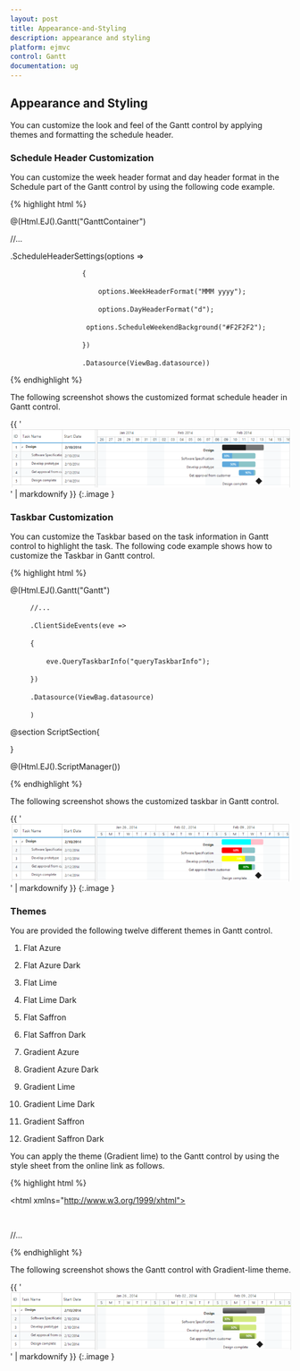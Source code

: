 ```yaml
---
layout: post
title: Appearance-and-Styling
description: appearance and styling
platform: ejmvc
control: Gantt
documentation: ug
---
```


## Appearance and Styling

You can customize the look and feel of the Gantt control by applying themes and formatting the schedule header.

### Schedule Header Customization

You can customize the week header format and day header format in the Schedule part of the Gantt control by using the following code example.





{% highlight html %}



@(Html.EJ().Gantt("GanttContainer")

//...

.ScheduleHeaderSettings(options => 

                      {

                          options.WeekHeaderFormat("MMM yyyy"); 

                          options.DayHeaderFormat("d"); 

                       options.ScheduleWeekendBackground("#F2F2F2");

                      })

                      .Datasource(ViewBag.datasource))



{% endhighlight %}





The following screenshot shows the customized format schedule header in Gantt control.



{{ '![](Appearance-and-Styling_images/Appearance-and-Styling_img1.png)' | markdownify }}
{:.image }


### Taskbar Customization

You can customize the Taskbar based on the task information in Gantt control to highlight the task. The following code example shows how to customize the Taskbar in Gantt control.





{% highlight html %}



@(Html.EJ().Gantt("Gantt")

         //...

         .ClientSideEvents(eve =>

         {

             eve.QueryTaskbarInfo("queryTaskbarInfo");

         })

         .Datasource(ViewBag.datasource)

         )



@section ScriptSection{

   <script type="text/javascript">

       function queryTaskbarInfo(args) {

           if (args.data.level === 0) {

               args.parentTaskbarBackground = "pink";

               args.parentProgressbarBackground = "cyan";

           } else {

               if (args.data.status == "60") {

                   args.progressbarBackground = "red";

               } else if (args.data.status == "70") {

                   args.progressbarBackground = "yellow";

               } else if (args.data.status == "80") {

                   args.progressbarBackground = "green";

               }

       }

}

     </script>

}

@(Html.EJ().ScriptManager())





{% endhighlight %}





The following screenshot shows the customized taskbar in Gantt control.



{{ '![](Appearance-and-Styling_images/Appearance-and-Styling_img2.png)' | markdownify }}
{:.image }


### Themes

 You are provided the following twelve different themes in Gantt control.

1. Flat Azure                           

2. Flat Azure Dark                  

3. Flat Lime                             

4. Flat Lime Dark                   

5. Flat Saffron                        

6. Flat Saffron Dark

7. Gradient Azure

8. Gradient Azure Dark

9. Gradient Lime

10. Gradient Lime Dark

11. Gradient Saffron

12. Gradient Saffron Dark

You can apply the theme (Gradient lime) to the Gantt control by using the style sheet from the online link as follows.



{% highlight html %}

<!DOCTYPE html>



<html xmlns="http://www.w3.org/1999/xhtml">

<head>

<title>Getting Started with Gantt Control for JavaScript</title>

<!-- style sheet for default theme(gradient lime) -->

<link href="http://cdn.syncfusion.com/13.1.0.21/js/web/flat-azure/ej.web.all.min.css" rel="stylesheet" /> 

//…



</html>



{% endhighlight %}



The following screenshot shows the Gantt control with Gradient-lime theme.

{{ '![](Appearance-and-Styling_images/Appearance-and-Styling_img3.png)' | markdownify }}
{:.image }


